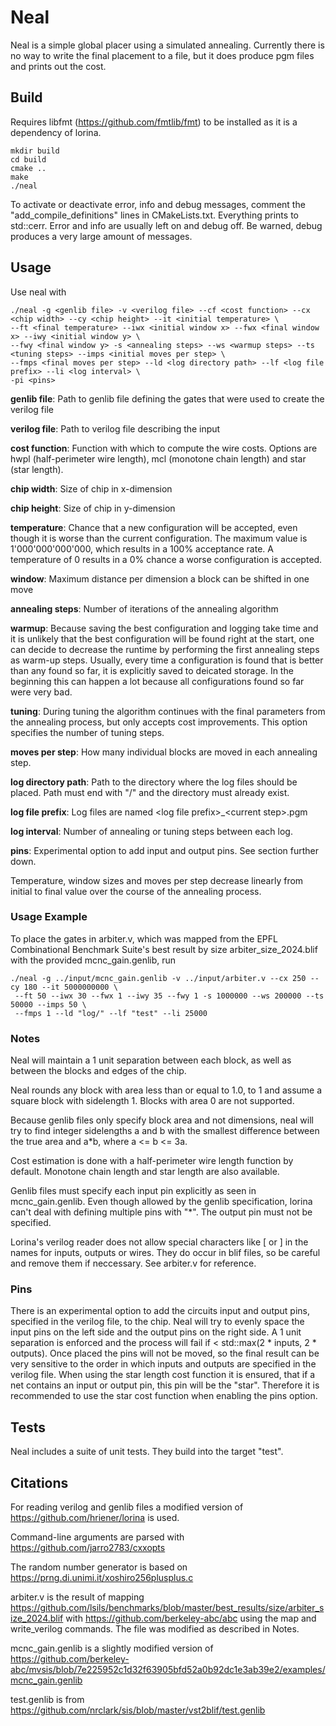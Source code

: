 # Neal
Neal is a simple global placer using a simulated annealing.
Currently there is no way to write the final placement to a file, but it does produce pgm files and prints out the cost.

## Build
Requires libfmt (https://github.com/fmtlib/fmt) to be installed as it is a dependency of lorina.

```
mkdir build
cd build 
cmake ..
make
./neal
```

To activate or deactivate error, info and debug messages, comment the "add_compile_definitions" lines in CMakeLists.txt. Everything prints to std::cerr. Error and info are usually left on and debug off. Be warned, debug produces a very large amount of messages.

## Usage
Use neal with

```
./neal -g <genlib file> -v <verilog file> --cf <cost function> --cx <chip width> --cy <chip height> --it <initial temperature> \
--ft <final temperature> --iwx <initial window x> --fwx <final window x> --iwy <initial window y> \
--fwy <final window y> -s <annealing steps> --ws <warmup steps> --ts <tuning steps> --imps <initial moves per step> \
--fmps <final moves per step> --ld <log directory path> --lf <log file prefix> --li <log interval> \
-pi <pins>
```

**genlib file**: Path to genlib file defining the gates that were used to create the verilog file

**verilog file**: Path to verilog file describing the input

**cost function**: Function with which to compute the wire costs. Options are hwpl (half-perimeter wire length), mcl (monotone chain length) and star (star length).

**chip width**: Size of chip in x-dimension

**chip height**: Size of chip in y-dimension

**temperature**: Chance that a new configuration will be accepted, even though it is worse than the current configuration. The maximum value is 1'000'000'000'000, which results in a 100% acceptance rate. A temperature of 0 results in a 0% chance a worse configuration is accepted.

**window**: Maximum distance per dimension a block can be shifted in one move

**annealing steps**: Number of iterations of the annealing algorithm

**warmup**: Because saving the best configuration and logging take time and it is unlikely that the best configuration will be found right at the start, one can decide to decrease the runtime by performing the first annealing steps as warm-up steps. Usually, every time a configuration is found that is better than any found so far, it is explicitly saved to deicated storage. In the beginning this can happen a lot because all configurations found so far were very bad.

**tuning**: During tuning the algorithm continues with the final parameters from the annealing process, but only accepts cost improvements. This option specifies the number of tuning steps.

**moves per step**: How many individual blocks are moved in each annealing step.

**log directory path**: Path to the directory where the log files should be placed. Path must end with "/" and the directory must already exist.

**log file prefix**: Log files are named \<log file prefix>\_\<current step>.pgm

**log interval**: Number of annealing or tuning steps between each log.

**pins**: Experimental option to add input and output pins. See section further down.

Temperature, window sizes and moves per step decrease linearly from initial to final value over the course of the annealing process.


### Usage Example

To place the gates in arbiter.v, which was mapped from the EPFL Combinational Benchmark Suite's best result by size arbiter_size_2024.blif with the provided mcnc_gain.genlib, run

```
./neal -g ../input/mcnc_gain.genlib -v ../input/arbiter.v --cx 250 --cy 180 --it 5000000000 \
 --ft 50 --iwx 30 --fwx 1 --iwy 35 --fwy 1 -s 1000000 --ws 200000 --ts 50000 --imps 50 \
 --fmps 1 --ld "log/" --lf "test" --li 25000
```

### Notes

Neal will maintain a 1 unit separation between each block, as well as between the blocks and edges of the chip.

Neal rounds any block with area less than or equal to 1.0, to 1 and assume a square block with sidelength 1. Blocks with area 0 are not supported.

Because genlib files only specify block area and not dimensions, neal will try to find integer sidelengths a and b with the smallest difference between the true area and a*b, where a <= b <= 3a.

Cost estimation is done with a half-perimeter wire length function by default. Monotone chain length and star length are also available.

Genlib files must specify each input pin explicitly as seen in mcnc_gain.genlib. Even though allowed by the genlib specification, lorina can't deal with defining multiple pins with "*". The output pin must not be specified.

Lorina's verilog reader does not allow special characters like \[ or \] in the names for inputs, outputs or wires. They do occur in blif files, so be careful and remove them if neccessary. See arbiter.v for reference.

### Pins

There is an experimental option to add the circuits input and output pins, specified in the verilog file, to the chip. Neal will try to evenly space the input pins on the left side and the output pins on the right side. A 1 unit separation is enforced and the process will fail if <chip height> < std::max(2 * inputs, 2 * outputs). Once placed the pins will not be moved, so the final result can be very sensitive to the order in which inputs and outputs are specified in the verilog file. When using the star length cost function it is ensured, that if a net contains an input or output pin, this pin will be the "star". Therefore it is recommended to use the star cost function when enabling the pins option.

## Tests
Neal includes a suite of unit tests. They build into the target "test".

## Citations
For reading verilog and genlib files a modified version of https://github.com/hriener/lorina is used.

Command-line arguments are parsed with https://github.com/jarro2783/cxxopts

The random number generator is based on https://prng.di.unimi.it/xoshiro256plusplus.c

arbiter.v is the result of mapping https://github.com/lsils/benchmarks/blob/master/best_results/size/arbiter_size_2024.blif with https://github.com/berkeley-abc/abc using the map and write_verilog commands. The file was modified as described in Notes.

mcnc_gain.genlib is a slightly modified version of https://github.com/berkeley-abc/mvsis/blob/7e225952c1d32f63905bfd52a0b92dc1e3ab39e2/examples/mcnc_gain.genlib

test.genlib is from https://github.com/nrclark/sis/blob/master/vst2blif/test.genlib
